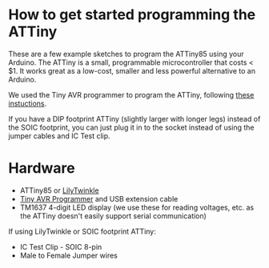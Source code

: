 # How to get started programming the ATTiny

These are a few example sketches to program the ATTiny85 using your Arduino. The ATTiny is a small, programmable microcontroller that costs < $1. It works great as a low-cost, smaller and less powerful alternative to an Arduino.

We used the Tiny AVR programmer to program the ATTiny, following [these instuctions](https://learn.sparkfun.com/tutorials/re-programming-the-lilytiny--lilytwinkle).

If you have a DIP footprint ATTiny (slightly larger with longer legs) instead of the SOIC footprint, you can just plug it in to the socket instead of using the jumper cables and IC Test clip.

# Hardware

- ATTiny85 or [LilyTwinkle](https://www.sparkfun.com/products/11364)
- [Tiny AVR Programmer](https://www.sparkfun.com/products/11801) and USB extension cable
- TM1637 4-digit LED display (we use these for reading voltages, etc. as the ATTiny doesn't easily support serial communication)

If using LilyTwinkle or SOIC footprint ATTiny:
- IC Test Clip - SOIC 8-pin
- Male to Female Jumper wires


